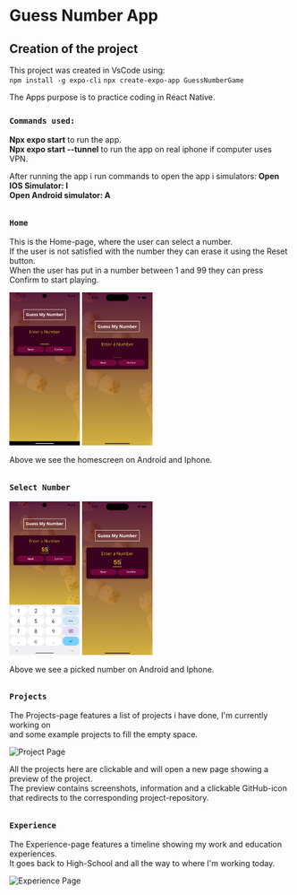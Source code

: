 # Guess Number App



## Creation of the project

This project was created in VsCode using: <br />
`npm install -g expo-cli`
`npx create-expo-app GuessNumberGame`

The Apps purpose is to practice coding in React Native. <br />

### `Commands used:`

**Npx expo start** to run the app.<br />
**Npx expo start --tunnel** to run the app on real iphone if computer uses VPN.<br />

After running the app i run commands to open the app i simulators:
**Open IOS Simulator: I** <br />
**Open Android simulator: A** <br />

##

### `Home`

This is the Home-page, where the user can select a number. <br />
If the user is not satisfied with the number they can erase it using the Reset button. <br />
When the user has put in a number between 1 and 99 they can press Confirm to start playing. <br />

<div style="display = flex; align = left; padding = 10px">
<img src="assets/Android1.png" title="Home Page on Android" width="25%" hieght="25%">
<img src="assets/Iphone1.png" title="Home Page on Iphone" width="25%" hieght="25%">
</div>

Above we see the homescreen on Android and Iphone.
##

### `Select Number`

<div style="display = flex; align = left; padding = 10px">
<img src="assets/Android2.png" title="Home Page on Android" width="25%" hieght="25%">
<img src="assets/Iphone2.png" title="Home Page on Iphone" width="25%" hieght="25%">
</div>

Above we see a picked number on Android and Iphone.
##

### `Projects`

The Projects-page features a list of projects i have done, I'm currently working on <br />
and some example projects to fill the empty space.

<img src="src/Assets/projects.png" title="Project Page">

All the projects here are clickable and will open a new page showing a preview of the project. <br />
The preview contains screenshots, information and a clickable GitHub-icon <br />
that redirects to the corresponding project-repository.

##

### `Experience`

The Experience-page features a timeline showing my work and education experiences. <br />
It goes back to High-School and all the way to where I'm working today.

<img src="src/Assets/experience.png" title="Experience Page">
